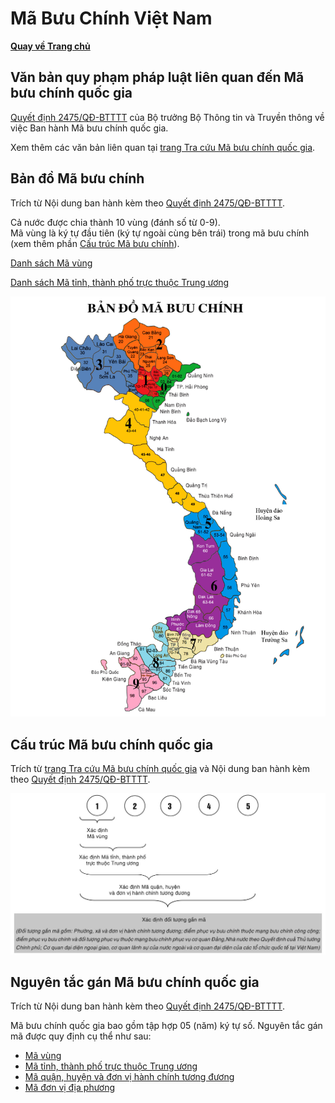 # Mã Bưu Chính Việt Nam

**[Quay về Trang chủ](https://khangshirokuma.github.io/)**

## Văn bản quy phạm pháp luật liên quan đến Mã bưu chính quốc gia
[Quyết định 2475/QĐ-BTTTT](https://mic.gov.vn/Pages/VanBan/14085/2475_Qd-BTTTT.html) của Bộ trưởng Bộ Thông tin và Truyền thông về việc Ban hành Mã bưu chính quốc gia.

Xem thêm các văn bản liên quan tại [trang Tra cứu Mã bưu chính quốc gia](https://mabuuchinh.vn/default.aspx?page=newsdetail&newsid=10050).

## Bản đồ Mã bưu chính
Trích từ Nội dung ban hành kèm theo [Quyết định 2475/QĐ-BTTTT](https://mic.gov.vn/Pages/VanBan/14085/2475_Qd-BTTTT.html).

Cả nước được chia thành 10 vùng (đánh số từ 0-9).  
Mã vùng là ký tự đầu tiên (ký tự ngoài cùng bên trái) trong mã bưu chính (xem thêm phần [Cấu trúc Mã bưu chính](#cấu-trúc-mã-bưu-chính)).

[Danh sách Mã vùng](Danh%20Sách/Mã%20Vùng/README.md)

[Danh sách Mã tỉnh, thành phố trực thuộc Trung ương](Danh%20Sách/Mã%20Tỉnh/README.md)

![Bản đồ Mã bưu chính](docs/assets/img/01.%20Ban%20do%20MBC.jpg "Bản đồ Mã bưu chính")

## Cấu trúc Mã bưu chính quốc gia
Trích từ [trang Tra cứu Mã bưu chính quốc gia](https://mabuuchinh.vn/default.aspx?page=newsdetail&newsid=9) và Nội dung ban hành kèm theo [Quyết định 2475/QĐ-BTTTT](https://mic.gov.vn/Pages/VanBan/14085/2475_Qd-BTTTT.html).

![Cấu trúc Mã bưu chính](docs/assets/img/Cấu_Trúc_Mã_Bưu_Chính.jpg "Cấu trúc Mã bưu chính")

## Nguyên tắc gán Mã bưu chính quốc gia
Trích từ Nội dung ban hành kèm theo [Quyết định 2475/QĐ-BTTTT](https://mic.gov.vn/Pages/VanBan/14085/2475_Qd-BTTTT.html).

Mã bưu chính quốc gia bao gồm tập hợp 05 (năm) ký tự số. Nguyên tắc gán mã được quy định cụ thể như sau:
- [Mã vùng](/Ký%20Tự/Mã%20Vùng/README.md)
- [Mã tỉnh, thành phố trực thuộc Trung ương](/Ký%20Tự/Mã%20Tỉnh/README.md)
- [Mã quận, huyện và đơn vị hành chính tương đương](/Ký%20Tự/Mã%20Quận/README.md)
- [Mã đơn vị địa phương](/Ký%20Tự/Mã%20Địa%20Phương/README.md)